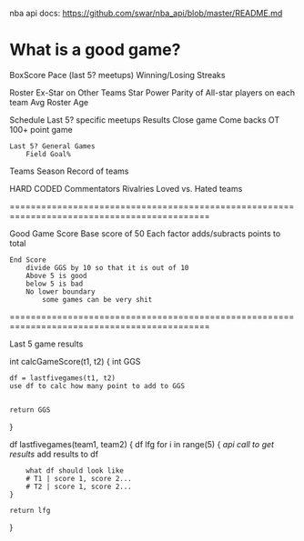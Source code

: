 nba api docs:
https://github.com/swar/nba_api/blob/master/README.md


What is a good game?
===============================
BoxScore
	Pace (last 5? meetups)
	Winning/Losing Streaks

Roster
	Ex-Star on Other Teams
	Star Power
	Parity of All-star players on each team
	Avg Roster Age

Schedule
	Last 5? specific meetups
		Results 
		Close game
		Come backs
		OT
		100+ point game

	Last 5? General Games
		Field Goal%

Teams
	Season Record of teams


HARD CODED
	Commentators
	Rivalries
	Loved vs. Hated teams	


============================================================================================

Good Game Score
	Base score of 50
	Each factor adds/subracts points to total


	End Score
		divide GGS by 10 so that it is out of 10
		Above 5 is good
		below 5 is bad
		No lower boundary
			some games can be very shit
	

============================================================================================

Last 5 game results

int calcGameScore(t1, t2)
{
    int GGS
    



    df = lastfivegames(t1, t2)
    use df to calc how many point to add to GGS


    return GGS
}

df lastfivegames(team1, team2)
{
    df lfg
    for i in range(5)
    {
        *api call to get results*
        add results to df

        what df should look like
        # T1 | score 1, score 2...
        # T2 | score 1, score 2...
    }

    return lfg
}

	
	